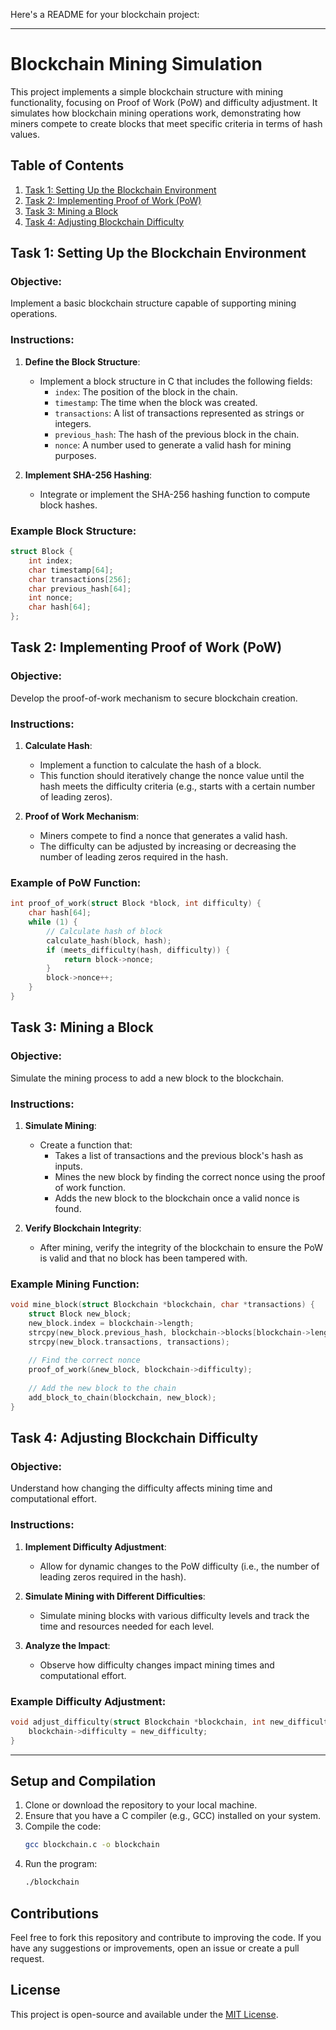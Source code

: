 Here's a README for your blockchain project:

---

# Blockchain Mining Simulation

This project implements a simple blockchain structure with mining functionality, focusing on Proof of Work (PoW) and difficulty adjustment. It simulates how blockchain mining operations work, demonstrating how miners compete to create blocks that meet specific criteria in terms of hash values.

## Table of Contents

1. [Task 1: Setting Up the Blockchain Environment](#task-1-setting-up-the-blockchain-environment)
2. [Task 2: Implementing Proof of Work (PoW)](#task-2-implementing-proof-of-work-pow)
3. [Task 3: Mining a Block](#task-3-mining-a-block)
4. [Task 4: Adjusting Blockchain Difficulty](#task-4-adjusting-blockchain-difficulty)

## Task 1: Setting Up the Blockchain Environment

### Objective:
Implement a basic blockchain structure capable of supporting mining operations.

### Instructions:
1. **Define the Block Structure**: 
   - Implement a block structure in C that includes the following fields:
     - `index`: The position of the block in the chain.
     - `timestamp`: The time when the block was created.
     - `transactions`: A list of transactions represented as strings or integers.
     - `previous_hash`: The hash of the previous block in the chain.
     - `nonce`: A number used to generate a valid hash for mining purposes.
   
2. **Implement SHA-256 Hashing**:
   - Integrate or implement the SHA-256 hashing function to compute block hashes.

### Example Block Structure:
```c
struct Block {
    int index;
    char timestamp[64];
    char transactions[256];
    char previous_hash[64];
    int nonce;
    char hash[64];
};
```

## Task 2: Implementing Proof of Work (PoW)

### Objective:
Develop the proof-of-work mechanism to secure blockchain creation.

### Instructions:
1. **Calculate Hash**:
   - Implement a function to calculate the hash of a block.
   - This function should iteratively change the nonce value until the hash meets the difficulty criteria (e.g., starts with a certain number of leading zeros).
   
2. **Proof of Work Mechanism**:
   - Miners compete to find a nonce that generates a valid hash.
   - The difficulty can be adjusted by increasing or decreasing the number of leading zeros required in the hash.

### Example of PoW Function:
```c
int proof_of_work(struct Block *block, int difficulty) {
    char hash[64];
    while (1) {
        // Calculate hash of block
        calculate_hash(block, hash);
        if (meets_difficulty(hash, difficulty)) {
            return block->nonce;
        }
        block->nonce++;
    }
}
```

## Task 3: Mining a Block

### Objective:
Simulate the mining process to add a new block to the blockchain.

### Instructions:
1. **Simulate Mining**:
   - Create a function that:
     - Takes a list of transactions and the previous block's hash as inputs.
     - Mines the new block by finding the correct nonce using the proof of work function.
     - Adds the new block to the blockchain once a valid nonce is found.
   
2. **Verify Blockchain Integrity**:
   - After mining, verify the integrity of the blockchain to ensure the PoW is valid and that no block has been tampered with.

### Example Mining Function:
```c
void mine_block(struct Blockchain *blockchain, char *transactions) {
    struct Block new_block;
    new_block.index = blockchain->length;
    strcpy(new_block.previous_hash, blockchain->blocks[blockchain->length - 1].hash);
    strcpy(new_block.transactions, transactions);
    
    // Find the correct nonce
    proof_of_work(&new_block, blockchain->difficulty);
    
    // Add the new block to the chain
    add_block_to_chain(blockchain, new_block);
}
```

## Task 4: Adjusting Blockchain Difficulty

### Objective:
Understand how changing the difficulty affects mining time and computational effort.

### Instructions:
1. **Implement Difficulty Adjustment**:
   - Allow for dynamic changes to the PoW difficulty (i.e., the number of leading zeros required in the hash).
   
2. **Simulate Mining with Different Difficulties**:
   - Simulate mining blocks with various difficulty levels and track the time and resources needed for each level.
   
3. **Analyze the Impact**:
   - Observe how difficulty changes impact mining times and computational effort.

### Example Difficulty Adjustment:
```c
void adjust_difficulty(struct Blockchain *blockchain, int new_difficulty) {
    blockchain->difficulty = new_difficulty;
}
```

---

## Setup and Compilation

1. Clone or download the repository to your local machine.
2. Ensure that you have a C compiler (e.g., GCC) installed on your system.
3. Compile the code:
   ```bash
   gcc blockchain.c -o blockchain
   ```
4. Run the program:
   ```bash
   ./blockchain
   ```

## Contributions

Feel free to fork this repository and contribute to improving the code. If you have any suggestions or improvements, open an issue or create a pull request.

## License

This project is open-source and available under the [MIT License](https://choosealicense.com/licenses/mit/).